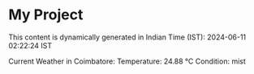 # My Project

This content is dynamically generated in Indian Time (IST): 2024-06-11 02:22:24 IST


Current Weather in Coimbatore:
Temperature: 24.88 °C
Condition: mist
